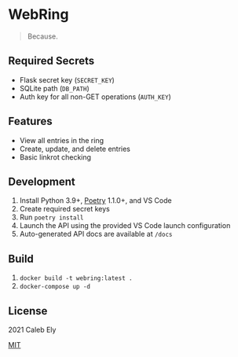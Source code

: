 # WebRing

> Because.

## Required Secrets

- Flask secret key (`SECRET_KEY`)
- SQLite path (`DB_PATH`)
- Auth key for all non-GET operations (`AUTH_KEY`)

## Features

- View all entries in the ring
- Create, update, and delete entries
- Basic linkrot checking

## Development

1. Install Python 3.9+, [Poetry](https://poetry.eustace.io/) 1.1.0+, and VS Code
1. Create required secret keys
1. Run `poetry install`
1. Launch the API using the provided VS Code launch configuration
1. Auto-generated API docs are available at `/docs`

## Build

1. `docker build -t webring:latest .`
1. `docker-compose up -d`

## License

2021 Caleb Ely

[MIT](LICENSE)
